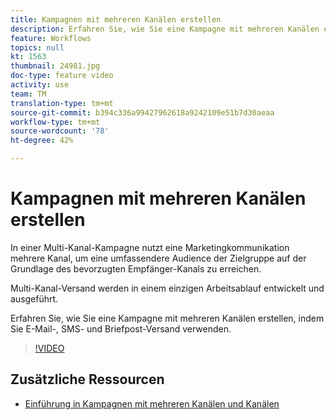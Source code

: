 ```yaml
---
title: Kampagnen mit mehreren Kanälen erstellen
description: Erfahren Sie, wie Sie eine Kampagne mit mehreren Kanälen erstellen, indem Sie E-Mail-, SMS- und Briefpost-Versand verwenden.
feature: Workflows
topics: null
kt: 1563
thumbnail: 24981.jpg
doc-type: feature video
activity: use
team: TM
translation-type: tm+mt
source-git-commit: b394c336a99427962618a9242109e51b7d30aeaa
workflow-type: tm+mt
source-wordcount: '78'
ht-degree: 42%

---
```



# Kampagnen mit mehreren Kanälen erstellen

In einer Multi-Kanal-Kampagne nutzt eine Marketingkommunikation mehrere Kanal, um eine umfassendere Audience der Zielgruppe auf der Grundlage des bevorzugten Empfänger-Kanals zu erreichen.

Multi-Kanal-Versand werden in einem einzigen Arbeitsablauf entwickelt und ausgeführt.

Erfahren Sie, wie Sie eine Kampagne mit mehreren Kanälen erstellen, indem Sie E-Mail-, SMS- und Briefpost-Versand verwenden.

>[!VIDEO](https://video.tv.adobe.com/v/24981?quality=12)

## Zusätzliche Ressourcen

* [Einführung in Kampagnen mit mehreren Kanälen und Kanälen](/help/orchestrating-campaigns/introduction-to-cross-and-multi-channel-campaigns.md)

